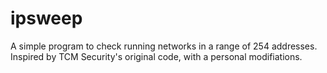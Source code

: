 # ipsweep
A simple program to check running networks in a range of 254 addresses. Inspired by TCM Security's original code, with a personal modifiations.
